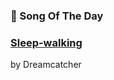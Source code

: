 ### 🎵 Song Of The Day

### [Sleep-walking](https://open.spotify.com/track/5PYR7g3AmuYE5Yaay7s3us)

by Dreamcatcher
